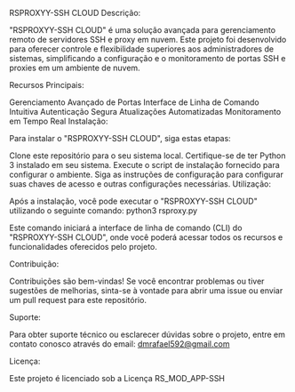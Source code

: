 RSPROXYY-SSH CLOUD
Descrição:

"RSPROXYY-SSH CLOUD" é uma solução avançada para gerenciamento remoto de servidores SSH e proxy em nuvem. Este projeto foi desenvolvido para oferecer controle e flexibilidade superiores aos administradores de sistemas, simplificando a configuração e o monitoramento de portas SSH e proxies em um ambiente de nuvem.

Recursos Principais:

Gerenciamento Avançado de Portas
Interface de Linha de Comando Intuitiva
Autenticação Segura
Atualizações Automatizadas
Monitoramento em Tempo Real
Instalação:

Para instalar o "RSPROXYY-SSH CLOUD", siga estas etapas:

Clone este repositório para o seu sistema local.
Certifique-se de ter Python 3 instalado em seu sistema.
Execute o script de instalação fornecido para configurar o ambiente.
Siga as instruções de configuração para configurar suas chaves de acesso e outras configurações necessárias.
Utilização:

Após a instalação, você pode executar o "RSPROXYY-SSH CLOUD" utilizando o seguinte comando: python3 rsproxy.py

Este comando iniciará a interface de linha de comando (CLI) do "RSPROXYY-SSH CLOUD", onde você poderá acessar todos os recursos e funcionalidades oferecidos pelo projeto.

Contribuição:

Contribuições são bem-vindas! Se você encontrar problemas ou tiver sugestões de melhorias, sinta-se à vontade para abrir uma issue ou enviar um pull request para este repositório.

Suporte:

Para obter suporte técnico ou esclarecer dúvidas sobre o projeto, entre em contato conosco através do email: dmrafael592@gmail.com

Licença:

Este projeto é licenciado sob a Licença RS_MOD_APP-SSH
